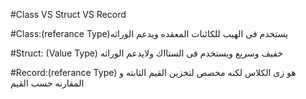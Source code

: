#Class VS Struct VS Record


#Class:(referance Type)يستخدم فى الهيب للكائنات المعقده ويدعم الوراثه


#Struct: (Value Type) خفيف وسريع ويستخدم فى الستااك ولايدعم الوراثه


#Record:(referance Type) هو زى الكلاس لكنه مخصص لتخزين القيم الثابته و المقارنه حسب القيم
